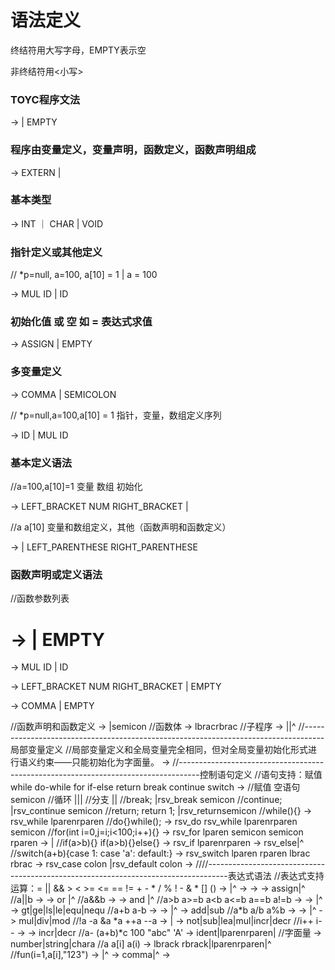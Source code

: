 # 语法定义

终结符用大写字母，EMPTY表示空

 非终结符用<小写>

### TOYC程序文法
<program>			->	<segment> <program> |  EMPTY

### 程序由变量定义，变量声明，函数定义，函数声明组成

<segment>			->	EXTERN  <type> <def> | <type> <def>

### 基本类型

<type>				->	INT ｜ CHAR  |  VOID

### 指针定义或其他定义

//  *p=null, a=100, a[10] = 1    |  a = 100

<def>				->	MUL ID <init> <deflist>  | ID  <idtail>

### 初始化值 或 空  如 = 表达式求值
<init>				->	ASSIGN <expr> | EMPTY

### 多变量定义  
 <deflist>			->	COMMA <defdata> <deflist> | SEMICOLON    

// *p=null,a=100,a[10] = 1 指针，变量，数组定义序列

<defdata>			->	ID <varrdef> | MUL ID  <init>

### 基本定义语法

//a=100,a[10]=1 变量 数组 初始化

<varrdef>			->	LEFT_BRACKET NUM  RIGHT_BRACKET |  <init>

//a a[10] 变量和数组定义，其他（函数声明和函数定义）

<idtail>			->	<varrdef><deflist> | LEFT_PARENTHESE <para> RIGHT_PARENTHESE <funtail>

### 函数声明或定义语法

//函数参数列表

# <para>				->	<type> <paradata> <paralist> | EMPTY

<paradata>		->	MUL ID  |  ID  <paradatatail>

<paradatatail>->	LEFT_BRACKET   NUM   RIGHT_BRACKET  |  EMPTY

<paralist>		->	COMMA  <type>  <paradata>  <paralist> |  EMPTY

//函数声明和函数定义
<funtail>			->	<block>|semicon
//函数体
<block>				->	lbrac<subprogram>rbrac
//子程序
<subprogram>	->	<localdef><subprogram>|<statement><subprogram>|^
//-----------------------------------------------------------------------------------局部变量定义
//局部变量定义和全局变量完全相同，但对全局变量初始化形式进行语义约束——只能初始化为字面量。
<localdef>		->	<type><defdata><deflist>
//-----------------------------------------------------------------------------------控制语句定义
//语句支持：赋值 while do-while for if-else return break continue switch
<statement>		->	//赋值 空语句
									<altexpr>semicon
									//循环
									|<whilestat>|<forstat>|<dowhilestat>
									//分支
									|<ifstat>|<switchstat>
									//break;
									|rsv_break semicon
									//continue;
									|rsv_continue semicon
									//return; return 1;
									|rsv_return<altexpr>semicon
//while(){}
<whilestat>		->	rsv_while lparen<altexpr>rparen<block>
//do{}while();
<dowhilestat> -> 	rsv_do <block> rsv_while lparen<altexpr>rparen semicon
//for(int i=0,j=i;i<100;i++){}
<forstat> 		-> 	rsv_for lparen <forinit> semicon <altexpr> semicon <altexpr> rparen <block>
<forinit> 		->  <localdef> | <altexpr>
//if(a>b){}	if(a>b){}else{}
<ifstat>			->	rsv_if lparen<expr>rparen<block><elsestat>
<elsestat>		-> 	rsv_else<block>|^
//switch(a+b){case 1: case 'a': default:}
<switchstat>	-> 	rsv_switch lparen <expr> rparen lbrac <casestat> rbrac
<casestat> 		-> 	rsv_case <caselabel> colon <subprogram><casestat>
									|rsv_default colon <subprogram>
<caselabel>		->	<literal>
////-----------------------------------------------------------------------------------表达式语法
//表达式支持运算：= || && > < >= <= == != + - * / % ! - & * [] ()
<altexpr>			->	<expr>|^
<expr> 				-> 	<assexpr>
<assexpr>			->	<orexpr><asstail>
<asstail>			->	assign<assexpr>|^
//a||b
<orexpr> 			-> 	<andexpr><ortail>
<ortail> 			-> 	or <andexpr> <ortail>|^
//a&&b
<andexpr> 		-> 	<cmpexpr><andtail>
<andtail> 		-> 	and <cmpexpr> <andtail>|^
//a>b a>=b a<b a<=b a==b a!=b
<cmpexpr>			->	<aloexpr><cmptail>
<cmptail>			->	<cmps><aloexpr><cmptail>|^
<cmps>				->	gt|ge|ls|le|equ|nequ
//a+b a-b
<aloexpr>			->	<item><alotail>
<alotail>			->	<adds><item><alotail>|^
<adds>				->	add|sub
//a*b a/b a%b
<item>				->	<factor><itemtail>
<itemtail>		->	<muls><factor><itemtail>|^
<muls>				->	mul|div|mod
//!a -a &a *a ++a --a
<factor> 			-> 	<lop><factor>|<val>
<lop> 				-> 	not|sub|lea|mul|incr|decr
//i++ i--
<val>					->	<elem><rop>
<rop>					->	incr|decr
//a- (a+b)*c 100 "abc" 'A'
<elem>				->	ident<idexpr>|lparen<expr>rparen|<literal>
//字面量
<literal>			->	number|string|chara
//a a[i] a(i)
<idexpr>			->	lbrack <expr> rbrack|lparen<realarg>rparen|^
//fun(i=1,a[i],"123")
<realarg>			->	<arg><arglist>|^
<arglist>			->	comma<arg><arglist>|^
<arg> 				-> 	<expr>